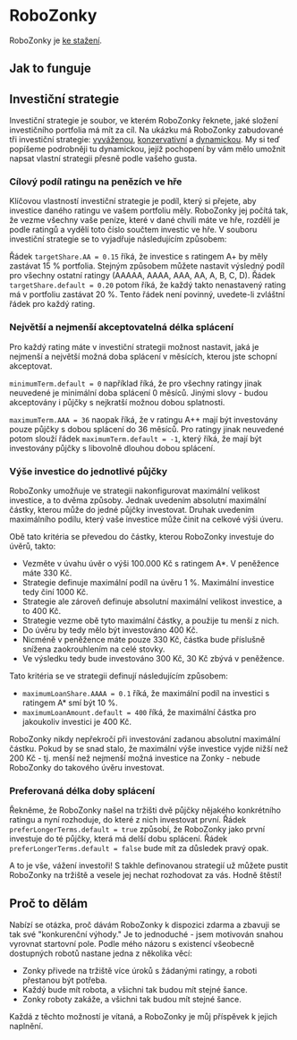 # RoboZonky

RoboZonky je [ke stažení](http://search.maven.org/remotecontent?filepath=com/github/triceo/robozonky/robozonky-app/1.0.0.CR1/robozonky-app-1.0.0.CR1-dist.zip).

## Jak to funguje

## Investiční strategie

Investiční strategie je soubor, ve kterém RoboZonky řeknete, jaké složení investičního portfolia má mít za cíl. Na
ukázku má RoboZonky zabudované tři investiční strategie:
[vyváženou](robozonky-app/src/main/assembly/resources/robozonky-balanced.cfg),
[konzervativní](robozonky-app/src/main/assembly/resources/robozonky-conservative.cfg) a
[dynamickou](robozonky-app/src/main/assembly/resources/robozonky-dynamic.cfg). My si teď popíšeme
podrobněji tu dynamickou, jejíž pochopení by vám mělo umožnit napsat vlastní strategii přesně podle vašeho gusta.

### Cílový podíl ratingu na penězích ve hře

Klíčovou vlastností investiční strategie je podíl, který si přejete, aby investice daného ratingu ve vašem portfoliu
měly. RoboZonky jej počítá tak, že vezme všechny vaše peníze, které v dané chvíli máte ve hře, rozdělí je podle 
ratingů a vydělí toto číslo součtem investic ve hře. V souboru investiční strategie se to vyjadřuje následujícím 
způsobem:

Řádek `targetShare.AA = 0.15` říká, že investice s ratingem A+ by měly zastávat 15 % portfolia. Stejným způsobem 
můžete nastavit výsledný podíl pro všechny ostatní ratingy (AAAAA, AAAA, AAA, AA, A, B, C, D). Řádek
`targetShare.default = 0.20` potom říká, že každý takto nenastavený rating má v portfoliu zastávat 20 %. Tento řádek 
není povinný, uvedete-li zvláštní řádek pro každý rating.

### Největší a nejmenší akceptovatelná délka splácení

Pro každý rating máte v investiční strategii možnost nastavit, jaká je nejmenší a největší možná doba splácení v
měsících, kterou jste schopní akceptovat.

`minimumTerm.default = 0` například říká, že pro všechny ratingy jinak neuvedené je minimální doba splácení 0 měsíců.
Jinými slovy - budou akceptovány i půjčky s nejkratší možnou dobou splatnosti.

`maximumTerm.AAA = 36` naopak říká, že v ratingu A++ mají být investovány pouze půjčky s dobou splácení do 36 měsíců.
Pro ratingy jinak neuvedené potom slouží řádek `maximumTerm.default = -1`, který říká, že mají být investovány půjčky 
s libovolně dlouhou dobou splácení.

### Výše investice do jednotlivé půjčky

RoboZonky umožňuje ve strategii nakonfigurovat maximální velikost investice, a to dvěma způsoby. Jednak uvedením 
absolutní maximální částky, kterou může do jedné půjčky investovat. Druhak uvedením maximálního podílu, který vaše 
investice může činit na celkové výši úveru.

Obě tato kritéria se převedou do částky, kterou RoboZonky investuje do úvěrů, takto:
* Vezměte v úvahu úvěr o výši 100.000 Kč s ratingem A*. V peněžence máte 330 Kč.
* Strategie definuje maximální podíl na úvěru 1 %. Maximální investice tedy činí 1000 Kč.
* Strategie ale zároveň definuje absolutní maximální velikost investice, a to 400 Kč.
* Strategie vezme obě tyto maximální částky, a použije tu menší z nich.
* Do úvěru by tedy mělo být investováno 400 Kč.
* Nicméně v peněžence máte pouze 330 Kč, částka bude příslušně snížena zaokrouhlením na celé stovky.
* Ve výsledku tedy bude investováno 300 Kč, 30 Kč zbývá v peněžence.

Tato kritéria se ve strategii definují následujícím způsobem:
* `maximumLoanShare.AAAA = 0.1` říká, že maximální podíl na investici s ratingem A* smí být 10 %.
* `maximumLoanAmount.default = 400` říká, že maximální částka pro jakoukoliv investici je 400 Kč.

RoboZonky nikdy nepřekročí při investování zadanou absolutní maximální částku. Pokud by se snad stalo, že maximální 
výše investice vyjde nižší než 200 Kč - tj. menší než nejmenší možná investice na Zonky - nebude RoboZonky do takového 
úvěru investovat.

### Preferovaná délka doby splácení

Řekněme, že RoboZonky našel na tržišti dvě půjčky nějakého konkrétního ratingu a nyní rozhoduje, do které z nich
investovat první. Řádek `preferLongerTerms.default = true` způsobí, že RoboZonky jako první investuje do té půjčky, 
která má delší dobu splácení. Řádek `preferLongerTerms.default = false` bude mít za důsledek pravý opak.

A to je vše, vážení investoři! S takhle definovanou strategií už můžete pustit RoboZonky na tržiště a vesele jej nechat
rozhodovat za vás. Hodně štěstí!

## Proč to dělám

Nabízí se otázka, proč dávám RoboZonky k dispozici zdarma a zbavuji se tak své "konkurenční výhody." Je to jednoduché -
jsem motivován snahou vyrovnat startovní pole. Podle mého názoru s existencí všeobecně dostupných robotů nastane jedna
z několika věcí:
* Zonky přivede na tržiště více úroků s žádanými ratingy, a roboti přestanou být potřeba.
* Každý bude mít robota, a všichni tak budou mít stejné šance.
* Zonky roboty zakáže, a všichni tak budou mít stejné šance.

Každá z těchto možností je vítaná, a RoboZonky je můj příspěvek k jejich naplnění.
